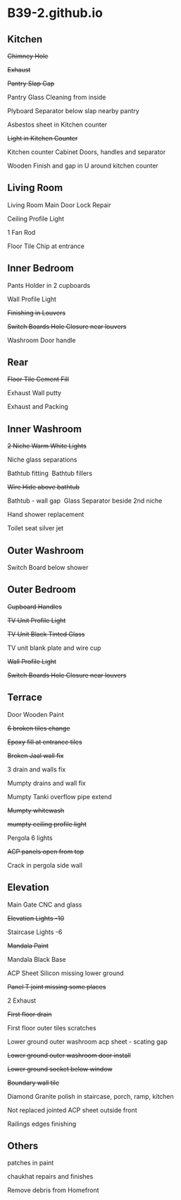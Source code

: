 # B39-2.github.io

## Kitchen
~~Chimney Hole~~

~~Exhaust~~

~~Pantry Slap Gap~~

Pantry Glass Cleaning from inside

Plyboard Separator below slap nearby pantry

Asbestos sheet in Kitchen counter

~~Light in Kitchen Counter~~

Kitchen counter Cabinet Doors, handles and separator

Wooden Finish and gap in U around kitchen counter



## Living Room

Living Room Main Door Lock Repair

Ceiling Profile Light

1 Fan Rod 

Floor Tile Chip at entrance


## Inner Bedroom

Pants Holder in 2 cupboards

Wall Profile Light

~~Finishing in Louvers~~

~~Switch Boards Hole Closure near louvers~~

Washroom Door handle



## Rear

~~Floor Tile Cement Fill~~

Exhaust Wall putty

Exhaust and Packing


## Inner Washroom

~~2 Niche Warm White Lights~~

Niche glass separations

Bathtub fitting 
Bathtub fillers

~~Wire Hide above bathtub~~

Bathtub - wall gap 
Glass Separator beside 2nd niche

Hand shower replacement

Toilet seat silver jet


## Outer Washroom

Switch Board below shower


## Outer Bedroom

~~Cupboard Handles~~

~~TV Unit Profile Light~~

~~TV Unit Black Tinted Glass~~

TV unit blank plate and wire cup

~~Wall Profile Light~~

~~Switch Boards Hole Closure near louvers~~


## Terrace

Door Wooden Paint

~~6 broken tiles change~~

~~Epoxy fill at entrance tiles~~

~~Broken Jaal wall fix~~

3 drain and walls fix

Mumpty drains and wall fix

Mumpty Tanki overflow pipe extend

~~Mumpty whitewash~~

~~mumpty ceiling profile light~~

Pergola 6 lights

~~ACP panels open from top~~

Crack in pergola side wall



## Elevation

Main Gate CNC and glass

~~Elevation Lights -10~~

Staircase Lights -6

~~Mandala Paint~~

Mandala Black Base

ACP Sheet Silicon missing lower ground

~~Panel T joint missing some places~~

2 Exhaust

~~First floor drain~~

First floor outer tiles scratches

Lower ground outer washroom acp sheet - scating gap

~~Lower ground outer washroom door install~~

~~Lower ground socket below window~~

~~Boundary wall tile~~

Diamond Granite polish in staircase, porch, ramp, kitchen

Not replaced jointed ACP sheet outside front

Railings edges finishing 



## Others

patches in paint

chaukhat repairs and finishes

Remove debris from Homefront